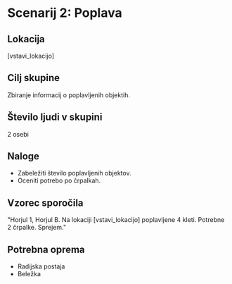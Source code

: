 # Scenarij 2: Poplava

## Lokacija
[vstavi_lokacijo]

## Cilj skupine
Zbiranje informacij o poplavljenih objektih.

## Število ljudi v skupini
2 osebi

## Naloge
- Zabeležiti število poplavljenih objektov.
- Oceniti potrebo po črpalkah.

## Vzorec sporočila
"Horjul 1, Horjul B. Na lokaciji [vstavi_lokacijo] poplavljene 4 kleti. Potrebne 2 črpalke. Sprejem."

## Potrebna oprema
- Radijska postaja
- Beležka
